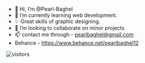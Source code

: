 - 👋 Hi, I’m @Pearl-Baghel
- 🌱 I’m currently learning web development.
- ✨ Great skills of graphic designing.
- 💞️ I’m looking to collaborate on minor projects
- 📫 contact me through - pearlbaghel@gmail.com
- Behance - https://www.behance.net/pearlbaghel12

<!---
Pearl-Baghel/Pearl-Baghel is a ✨ special ✨ repository because its `README.md` (this file) appears on your GitHub profile.
You can click the Preview link to take a look at your changes.
--->
![visitors](https://visitor-badge.glitch.me/badge?page_id=page.id)
<br>

